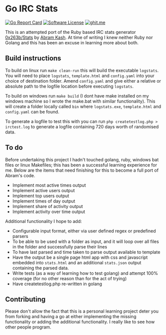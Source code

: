 # Go IRC Stats

[![Go Report Card](https://goreportcard.com/badge/github.com/carbontwelve/go-irc-stats)](https://goreportcard.com/report/github.com/carbontwelve/go-irc-stats)
[![Software License](https://img.shields.io/badge/license-MIT-brightgreen.svg?style=flat-square)](LICENSE)
[![ghit.me](https://ghit.me/badge.svg?repo=carbontwelve/go-irc-stats)](https://ghit.me/repo/carbontwelve/go-irc-stats)

This is an attempted port of the Ruby based IRC stats generator [0x263b/Stats](https://github.com/0x263b/Stats) by [Abram Kash](https://kash.im/). At time of writing I knew neither Ruby nor Golang and this has been an excuse in learning more about both.

## Build instructions

To build on linux run `make clean-run` this will build the executable `logstats`. You will need to place `logstats`, `template.html` and `config.yaml` into your choice of destination folder. Amend `config.yaml` and give either a relative or absolute path to the logfile location before executing `logstats`.

To build on windows run `make build` (I dont have make installed on my windows machine so I wrote the make.bat with similar functionality). This will create a folder locally called `bin` where `logstats.exe`, `template.html` and `config.yaml` can be found.

To generate a logfile to test this with you can run `php createtestlog.php > irctest.log` to generate a logfile containing 720 days worth of randomised data.

## To do

Before undertaking this project I hadn't touched golang, ruby, windows bat files or linux Makefiles; this has been a successful learning experience for me. Below are the items that need finishing for this to become a full port of Abram's code.

* Implement most active times output
* Implement active users output
* Implement top users output
* Implement times of day output
* Implement share of activity output
* Implement activity over time output

Additional functionality I hope to add:

* Configurable input format, either via user defined regex or predefined parsers
* To be able to be used with a folder as input, and it will loop over all files in the folder and successfully parse their lines
* To have last parsed and time taken to parse output available to template
* Have the output be a single page html app with css and javascript embedded into `stats.html` and an additional `stats.json` output containing the parsed data.
* Write tests (as a way of learning how to test golang) and attempt 100% coverage (for no other reason than for the act of trying)
* Have createtestlog.php re-written in golang

## Contributing

Please don't allow the fact that this is a personal learning project deter you from forking and having a go at either implementing the missing functionality or adding the additional functionality. I really like to see how other people program.
